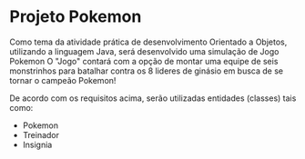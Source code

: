 # Projeto Pokemon

Como tema da atividade prática de desenvolvimento Orientado a Objetos, utilizando a linguagem Java, será desenvolvido uma simulação de Jogo Pokemon
O "Jogo" contará com a opção de montar uma equipe de seis monstrinhos para batalhar contra os 8 lideres de ginásio em busca de se tornar o campeão Pokemon!

De acordo com os requisitos acima, serão utilizadas entidades (classes) tais como:

- Pokemon
- Treinador
- Insignia


